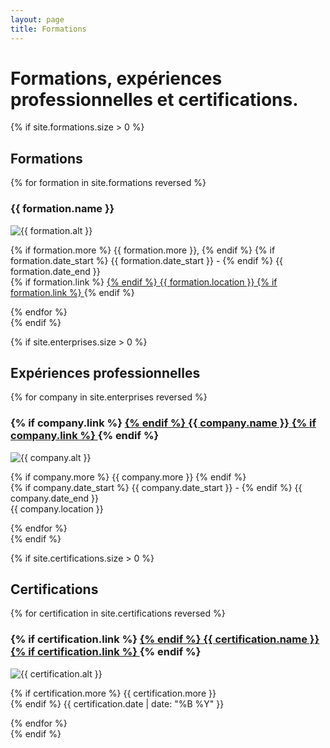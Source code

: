 ```yaml
---
layout: page
title: Formations
---
```


<h1>Formations, expériences professionnelles et certifications.</h1>

{% if site.formations.size > 0 %}
<h2>Formations</h2>
<section class="list">
    {% for formation in site.formations reversed %}
            <div class="item">
                <h3 class="title">{{ formation.name }}</h3>
                <img class="formation-image" 
                src="{{ formation.logo }}" alt="{{ formation.alt }}">
                <p>
                    {% if formation.more %} {{ formation.more }}, {% endif %}
                    {% if formation.date_start %} {{ formation.date_start }} - {% endif %}
                    {{ formation.date_end }}
                    <br>
                    {% if formation.link %}
                        <a class="url" href="{{ formation.link }}">  
                    {% endif %}
                        {{ formation.location }}
                    {% if formation.link %}
                        </a>
                    {% endif %}
                </p>
            </div>
    {% endfor %}
</section>
{% endif %}

{% if site.enterprises.size > 0 %}
<h2>Expériences professionnelles</h2>
<section class="list">
    {% for company in site.enterprises reversed %}
            <div class="item">
                <h3 class="title">
                    {% if company.link %}
                        <a class="url" href="{{ company.link }}">  
                    {% endif %}
                    {{ company.name }}
                    {% if company.link %}
                        </a>
                    {% endif %}
                </h3>
                <img 
                {% if company.width %} width="{{company.width}}" {% endif %}
                {% if company.height %} height="{{company.height}}" {% endif %}
                class="enterprise-image" src="{{ company.logo }}" alt="{{ company.alt }}">
                <p>
                    {% if company.more %} {{ company.more }} {% endif %} 
                    <br/>
                    {% if company.date_start %} {{ company.date_start }} - {% endif %}
                    {{ company.date_end }}
                    <br/>
                    {{ company.location }}
                </p>
            </div>
    {% endfor %}
</section>
{% endif %}

{% if site.certifications.size > 0 %}
<h2>Certifications</h2>
<section class="list">
    {% for certification in site.certifications reversed %}
            <div class="item">
                <h3 class="title">
                    {% if certification.link %}
                        <a class="url" href="{{ certification.link }}">  
                    {% endif %}
                    {{ certification.name }}
                    {% if certification.link %}
                        </a>
                    {% endif %}
                </h3>
                <img 
                {% if certification.width %} width="{{ certification.width}}" {% endif %}
                {% if certification.height %} height="{{certification.height}}" {% endif %}
                class="enterprise-image" src="{{ certification.logo }}" alt="{{ certification.alt }}">
                <p>
                    {% if certification.more %} {{ certification.more }} <br/>{% endif %} 
                    {{ certification.date | date: "%B %Y"  }}
                </p>
            </div>
    {% endfor %}
</section>
{% endif %}
